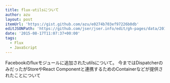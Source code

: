 ```yaml
---
title: flux-utilsについて
author: azu
layout: post
itemUrl: 'https://gist.github.com/azu/e0274b703ef97226b0db'
editJSONPath: 'https://github.com/jser/jser.info/edit/gh-pages/data/2015/08/index.json'
date: '2015-08-17T11:07:37+00:00'
tags:
  - Flux
  - JavaScript
---
```

Facebookのfluxモジュールに追加されたutilsについて。
今まではDispatcherのみだったがStoreやReact Componentと連携するためのContainerなどが提供されたことについて
